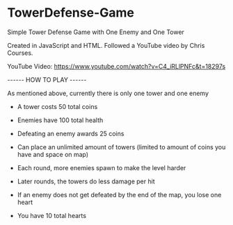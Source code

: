 # TowerDefense-Game

Simple Tower Defense Game with One Enemy and One Tower

Created in JavaScript and HTML. Followed a YouTube video by Chris Courses.

YouTube Video: https://www.youtube.com/watch?v=C4_iRLlPNFc&t=18297s


------ HOW TO PLAY ------

As mentioned above, currently there is only one tower and one enemy
- A tower costs 50 total coins
- Enemies have 100 total health
- Defeating an enemy awards 25 coins
- Can place an unlimited amount of towers (limited to amount of coins you have and space on map)

- Each round, more enemies spawn to make the level harder
- Later rounds, the towers do less damage per hit
- If an enemy does not get defeated by the end of the map, you lose one heart
- You have 10 total hearts
